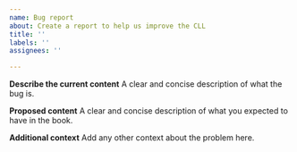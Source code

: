 ```yaml
---
name: Bug report
about: Create a report to help us improve the CLL
title: ''
labels: ''
assignees: ''

---
```


**Describe the current content**
A clear and concise description of what the bug is.

**Proposed content**
A clear and concise description of what you expected to have in the book.

**Additional context**
Add any other context about the problem here.
